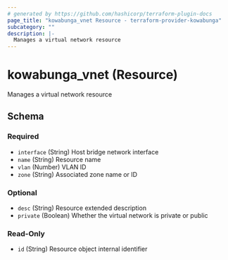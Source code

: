```yaml
---
# generated by https://github.com/hashicorp/terraform-plugin-docs
page_title: "kowabunga_vnet Resource - terraform-provider-kowabunga"
subcategory: ""
description: |-
  Manages a virtual network resource
---
```


# kowabunga_vnet (Resource)

Manages a virtual network resource



<!-- schema generated by tfplugindocs -->
## Schema

### Required

- `interface` (String) Host bridge network interface
- `name` (String) Resource name
- `vlan` (Number) VLAN ID
- `zone` (String) Associated zone name or ID

### Optional

- `desc` (String) Resource extended description
- `private` (Boolean) Whether the virtual network is private or public

### Read-Only

- `id` (String) Resource object internal identifier


